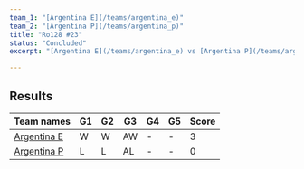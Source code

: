 ```yaml
---
team_1: "[Argentina E](/teams/argentina_e)"
team_2: "[Argentina P](/teams/argentina_p)"
title: "Ro128 #23"
status: "Concluded"
excerpt: "[Argentina E](/teams/argentina_e) vs [Argentina P](/teams/argentina_p)"

---
```

## Results

| Team names | G1 | G2 | G3 | G4 | G5 | Score |
| -- | -- | -- | -- | -- | -- | -- |
| [Argentina E](/teams/argentina_e) | W | W | AW | - | - | 3 |
| [Argentina P](/teams/argentina_p) | L | L | AL | - | - | 0 |

